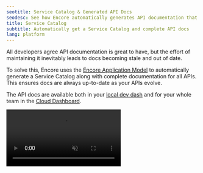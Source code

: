 ```yaml
---
seotitle: Service Catalog & Generated API Docs
seodesc: See how Encore automatically generates API documentation that always stays up to date and in sync.
title: Service Catalog
subtitle: Automatically get a Service Catalog and complete API docs
lang: platform
---
```


All developers agree API documentation is great to have, but the effort of maintaining it inevitably leads to docs becoming stale and out of date.

To solve this, Encore uses the [Encore Application Model](/docs/ts/concepts/application-model) to automatically generate a Service Catalog along with complete documentation for all APIs. This ensures docs are always up-to-date as your APIs evolve.

The API docs are available both in your [local dev dash](/docs/ts/observability/dev-dash) and for your whole team in the [Cloud Dashboard](https://app.encore.dev).

<video autoPlay playsInline loop controls muted className="w-full h-full">
	<source src="/assets/docs/servicecatalogvideo.mp4" className="w-full h-full" type="video/mp4" />
</video>